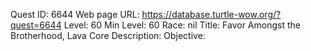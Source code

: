 Quest ID: 6644
Web page URL: https://database.turtle-wow.org/?quest=6644
Level: 60
Min Level: 60
Race: nil
Title: Favor Amongst the Brotherhood, Lava Core
Description: 
Objective: 
